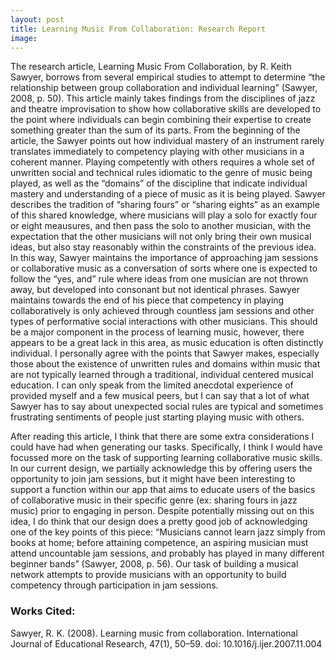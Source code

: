 ```yaml
---
layout: post
title: Learning Music From Collaboration: Research Report
image:
---
```


   The research article, Learning Music From Collaboration, by R. Keith Sawyer, borrows from several empirical studies to attempt to determine “the relationship between group collaboration and individual learning” (Sawyer, 2008, p. 50). This article mainly takes findings from the disciplines of jazz and theatre improvisation to show how collaborative skills are developed to the point where individuals can begin combining their expertise to create something greater than the sum of its parts. From the beginning of the article, the Sawyer points out how individual mastery of an instrument rarely translates immediately to competency playing with other musicians in a coherent manner. Playing competently with others requires a whole set of unwritten social and technical rules idiomatic to the genre of music being played, as well as the “domains” of the discipline that indicate individual mastery and understanding of a piece of music as it is being played. Sawyer describes the tradition of “sharing fours” or “sharing eights” as an example of this shared knowledge, where musicians will play a solo for exactly four or eight meausures, and then pass the solo to another musician, with the expectation that the other musicians will not only bring their own musical ideas, but also stay reasonably within the constraints of the previous idea. In this way, Sawyer maintains the importance of approaching jam sessions or collaborative music as a conversation of sorts where one is expected to follow the “yes, and” rule where ideas from one musician are not thrown away, but developed into consonant but not identical phrases.
   Sawyer maintains towards the end of his piece that competency in playing collaboratively is only achieved through countless jam sessions and other types of performative social interactions with other musicians. This should be a major component in the process of learning music, however, there appears to be a great lack in this area, as music education is often distinctly individual. 
I personally agree with the points that Sawyer makes, especially those about the existence of unwritten rules and domains within music that are not typically learned through a traditional, individual centered musical education. I can only speak from the limited anecdotal experience of provided myself and a few musical peers, but I can say that a lot of what Sawyer has to say about unexpected social rules are typical and sometimes frustrating sentiments of people just starting playing music with others.

   After reading this article, I think that there are some extra considerations I could have had when generating our tasks. Specifically, I think I would have focussed more on the task of supporting learning collaborative music skills. In our current design, we partially acknowledge this by offering users the opportunity to join jam sessions, but it might have been interesting to support a function within our app that aims to educate users of the basics of collaborative music in their specific genre (ex: sharing fours in jazz music) prior to engaging in person. Despite potentially missing out on this idea, I do think that our design does a pretty good job of acknowledging one of the key points of this piece: 
   “Musicians cannot learn jazz simply from books at home; before attaining competence, an aspiring musician must attend 
    uncountable jam sessions, and probably has played in many different beginner bands” (Sawyer, 2008, p. 56).
Our task of building a musical network attempts to provide musicians with an opportunity to build competency through participation in jam sessions.

### Works Cited:
Sawyer, R. K. (2008). Learning music from collaboration. International Journal of 
   Educational Research, 47(1), 50–59. doi: 10.1016/j.ijer.2007.11.004

